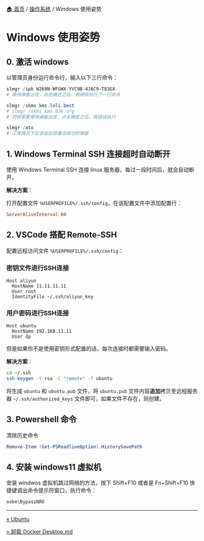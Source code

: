 [🏠 首页](../_index.md) / [操作系统](_index.md) / Windows 使用姿势

# Windows 使用姿势

## 0. 激活 windows

以管理员身份运行命令行，输入以下三行命令：

```powershell
slmgr /ipk W269N-WFGWX-YVC9B-4J6C9-T83GX
# 等待弹窗出现，点击确定之后，再继续执行下一行命令

slmgr /skms kms.loli.best
# slmgr /skms kms.03k.org
# 同样需要等待弹窗出现，点击确定之后，再继续执行

slmgr /ato
# 正常情况下应该会出现激活成功的弹窗
```

## 1. Windows Terminal SSH 连接超时自动断开

使用 Windows Terminal SSH 连接 linux 服务器，每过一段时间后，就会自动断开。

**解决方案**：

打开配置文件 `%USERPROFILE%/.ssh/config`，在该配置文件中添加配置行：

```ini
ServerAliveInterval 60
```

## 2. VSCode 搭配 Remote-SSH

配置远程访问文件 `%USERPROFILE%/.ssh/config`：

### 密钥文件进行SSH连接

 ```
 Host aliyun
   HostName 11.11.11.11
   User root
   IdentityFile ~/.ssh/aliyun_key
 ```
 
### 用户密码进行SSH连接

```
Host ubuntu
  HostName 192.168.11.11
  User dp
```

但是如果你不是使用密钥形式配置的话，每次连接时都需要输入密码。

**解决方案**：

```bash
cd ~/.ssh
ssh-keygen -t rsa -C "remote" -f ubuntu
```

将生成 `ubuntu` 和 `ubuntu.pub` 文件，将 `ubuntu.pub` 文件内容**追加**拷贝至远程服务器 `~/.ssh/authorized_keys` 文件即可，如果文件不存在，则创建。

## 3. Powershell 命令

清除历史命令

```powershell
Remove-Item (Get-PSReadlineOption).HistorySavePath
```

## 4. 安装 windows11 虚拟机

安装 windwos 虚拟机跳过网络的方法，按下 Shift+F10 或者是 Fn+Shift+F10 快捷键调出命令提示符窗口，执行命令：

```powershell
oobe\BypassNRO
```

---
[« Ubuntu](ubuntu.md)

[» 卸载 Docker Desktop.md](卸载%20Docker%20Desktop.md)
